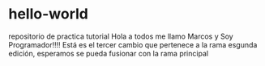 # hello-world
repositorio de practica tutorial
Hola a todos me llamo Marcos y Soy Programador!!!!
Está es el tercer cambio que pertenece a la rama esgunda edición, esperamos se pueda fusionar con la rama principal
